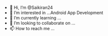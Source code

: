 - 👋 Hi, I’m @Saikiran24
- 👀 I’m interested in ...Android App Development
- 🌱 I’m currently learning ...
- 💞️ I’m looking to collaborate on ...
- 📫 How to reach me ...

<!---
Saikiran24/Saikiran24 is a ✨ special ✨ repository because its `README.md` (this file) appears on your GitHub profile.
You can click the Preview link to take a look at your changes.
--->
